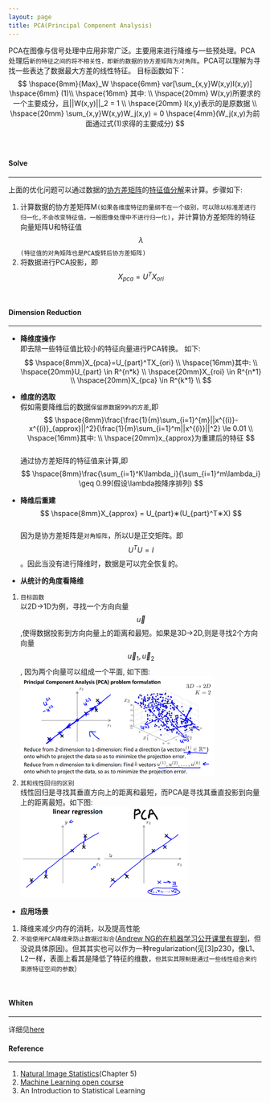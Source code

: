 ```yaml
---
layout: page
title: PCA(Principal Component Analysis)
---
```

PCA在图像与信号处理中应用非常广泛。主要用来进行降维与一些预处理。PCA处理后`新的特征之间的将不相关性，即新的数据的协方差矩阵为对角阵`。PCA可以理解为寻找一些表达了数据最大方差的线性特征。
目标函数如下：        
$$
\hspace{8mm}{Max}_W \hspace{6mm} var[\sum_{x,y}W(x,y)I(x,y)]  \hspace{6mm} (1)\\
\hspace{16mm} 其中:  \\
\hspace{20mm} W(x,y)所要求的一个主要成分，且||W(x,y)||_2  = 1  \\
\hspace{20mm} I(x,y)表示的是原数据 \\
\hspace{20mm} \sum_{x,y}W(x,y)W_j(x,y) = 0 \hspace{4mm}(W_j(x,y)为前面通过式(1)求得的主要成分) 
$$   
<br />      
     
#### __Solve__  
---      
上面的优化问题可以通过数据的[协方差矩阵](../foundation/expectation_variance_covariance.html#covariance)的[特征值分解](../../math/linear-algebra.html#eigenvalues-and-eigenvectors)来计算。步骤如下:         

1.  计算数据的协方差矩阵M`(如果各维度特征的量纲不在一个级别，可以除以标准差进行归一化,不会改变特征值，一般图像处理中不进行归一化)`，并计算协方差矩阵的特征向量矩阵U和特征值$$\lambda$$`(特征值的对角矩阵也是PCA旋转后协方差矩阵)`
2.  将数据进行PCA投影，即$$X_{pca}=U^TX_{ori}$$    
<br />    

#### __Dimension Reduction__  
---  
*  __降维度操作__    
即去除一些特征值比较小的特征向量进行PCA转换。 如下:    
$$
\hspace{8mm}X_{pca}=U_{part}^TX_{ori}    \\
\hspace{16mm}其中:    \\ 
\hspace{20mm}U_{part} \in R^{n*k}    \\
\hspace{20mm}X_{roi} \in R^{n*1}  \\
\hspace{20mm}X_{pca} \in R^{k*1}    \\  
$$ 
     
*  __维度的选取__    
假如需要降维后的数据`保留原数据99%的方差`,即    
$$
\hspace{8mm}\frac{\frac{1}{m}\sum_{i=1}^{m}||x^{(i)}-x^{(i)}_{approx}||^2}{\frac{1}{m}\sum_{i=1}^m||x^{(i)}||^2}  \le 0.01  \\
\hspace{16mm}其中:    \\ 
\hspace{20mm}x_{approx}为重建后的特征
$$        
通过协方差矩阵的特征值来计算,即    
$$
\hspace{8mm}\frac{\sum_{i=1}^K\lambda_i}{\sum_{i=1}^m\lambda_i} \geq 0.99(假设\lambda按降序排列)
$$    
      
*  __降维后重建__    
$$
\hspace{8mm}X_{approx} = U_{part}∗(U_{part}^T∗X)
$$     
因为是协方差矩阵是`对角矩阵`，所以U是正交矩阵。即$$U^TU=I$$。因此当没有进行降维时，数据是可以完全恢复的。      
         
*  __从统计的角度看降维__    
1.  `目标函数`        
以2D->1D为例，寻找一个方向向量$$\vec u$$,使得数据投影到方向向量上的距离和最短。如果是3D->2D,则是寻找2个方向向量$$\vec u_1, \vec u_2$$, 因为两个向量可以组成一个平面, 如下图:     
![pca_projection](./img/pca_projection.png)    
2.  `其和线性回归的区别`     
线性回归是寻找其垂直方向上的距离和最短，而PCA是寻找其垂直投影到向量上的距离最短。如下图:    
![pca_v_lr](./img/pca_linear-regression.png)        
        
*  __应用场景__     
1.  降维来减少内存的消耗，以及提高性能
2.  `不能使用PCA降维来防止数据过拟合`([Andrew NG的在机器学习公开课里有提到](https://class.coursera.org/ml-005/lecture/88)，但没说具体原因)。但其其实也可以作为一种regularization(见[3]p230，像L1、L2一样，表面上看其是降低了特征的维数，`但其实其限制是通过一些线性组合来约束原特征空间的参数`）     
<br />      

#### __Whiten__
---  
详细见[here](./whiten.html)


#### __Reference__
--- 
1.  [Natural Image Statistics](http://www.naturalimagestatistics.net/)(Chapter 5)           
2.  [Machine Learning open course](https://www.coursera.org/course/ml)      
3.  An Introduction to Statistical Learning
